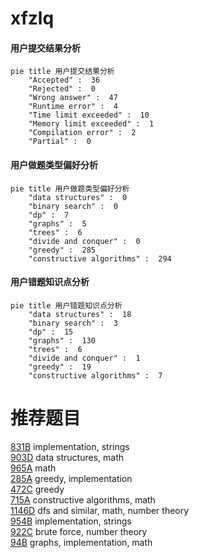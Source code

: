 # xfzlq

<!-- tabs:start -->



#### **用户提交结果分析**

```mermaid
pie title 用户提交结果分析
    "Accepted" :  36
    "Rejected" :  0
    "Wrong answer" :  47
    "Runtime error" :  4
    "Time limit exceeded" :  10
    "Memory limit exceeded" :  1
    "Compilation error" :  2
    "Partial" :  0
```

#### **用户做题类型偏好分析**

```mermaid
pie title 用户做题类型偏好分析
    "data structures" :  0
    "binary search" :  0
    "dp" :  7
    "graphs" :  5
    "trees" :  6
    "divide and conquer" :  0
    "greedy" :  285
    "constructive algorithms" :  294
```
#### **用户错题知识点分析**

```mermaid
pie title 用户错题知识点分析
    "data structures" :  18
    "binary search" :  3
    "dp" :  15
    "graphs" :  130
    "trees" :  6
    "divide and conquer" :  1
    "greedy" :  19
    "constructive algorithms" :  7
```



<!-- tabs:end -->
# 推荐题目
[831B](https://codeforces.com/contest/831/problem/B)		implementation,
                        strings		  
[903D](https://codeforces.com/contest/903/problem/D)		data structures,
                        math		  
[965A](https://codeforces.com/contest/965/problem/A)		math		  
[285A](https://codeforces.com/contest/285/problem/A)		greedy,
                        implementation		  
[472C](https://codeforces.com/contest/472/problem/C)		greedy		  
[715A](https://codeforces.com/contest/715/problem/A)		constructive algorithms,
                        math		  
[1146D](https://codeforces.com/contest/1146/problem/D)		dfs and similar,
                        math,
                        number theory		  
[954B](https://codeforces.com/contest/954/problem/B)		implementation,
                        strings		  
[922C](https://codeforces.com/contest/922/problem/C)		brute force,
                        number theory		  
[94B](https://codeforces.com/contest/94/problem/B)		graphs,
                        implementation,
                        math		  
